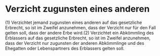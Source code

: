 # Verzicht zugunsten eines anderen

(1) Verzichtet jemand zugunsten eines anderen auf das gesetzliche Erbrecht, so ist im Zweifel anzunehmen, dass der Verzicht nur für den Fall gelten soll, dass der andere Erbe wird.(2) Verzichtet ein Abkömmling des Erblassers auf das gesetzliche Erbrecht, so ist im Zweifel anzunehmen, dass der Verzicht nur zugunsten der anderen Abkömmlinge und des Ehegatten oder Lebenspartners des Erblassers gelten soll. 

